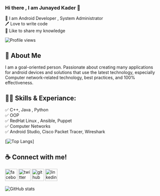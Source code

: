 ### Hi there , I am Junayed Kader 👋

<p>
👑 I am Android Developer ,  System Administrator <br> 
🖊️ Love to write code <br> 
🎤 Like to share my knowledge </p> 

![Profile views](https://gpvc.arturio.dev/JunayedKader)

## 🚀 About Me
I am a goal-oriented person. Passionate about creating many applications for android devices and solutions that use the latest technology, especially Computer network-related technology, best practices, and 100% effectiveness. 

## 👨‍💻 Skills & Experiance: 
✅ C++, Java , Python  <br> 
✅ OOP <br>
✅ RedHat Linux , Ansible, Puppet<br>
✅ Computer Networks <br>
✅ Android Studio, Cisco Packet Tracer, Wireshark <br>

[![Top Langs](https://github-readme-stats.vercel.app/api/top-langs/?username=JunayedKader&layout=compact)]
 
## ☕ Connect with me!
[<img src='https://camo.githubusercontent.com/2d1ffa69dd491ebeca01b2098cf8233dd09950ff5895abccd5b455ca442abc59/68747470733a2f2f696d672e736869656c64732e696f2f62616467652f46616365626f6f6b2d3138373746323f7374796c653d666f722d7468652d6261646765266c6f676f3d66616365626f6f6b266c6f676f436f6c6f723d7768697465' alt='facebook' height='40'>](https://www.facebook.com/junayedkader.jk)    [<img src='https://camo.githubusercontent.com/5d03c86f6a75f7cbe80d135d9162fbf6dc46a31253cf30a8e9bb8279b4d574d3/68747470733a2f2f696d672e736869656c64732e696f2f62616467652f547769747465722d3144413146323f7374796c653d666f722d7468652d6261646765266c6f676f3d74776974746572266c6f676f436f6c6f723d7768697465' alt='twitter' height='40'>](https://twitter.com/kader_junayed)  [<img src='https://camo.githubusercontent.com/bd2bd127c104ba5c98bb12c70801b075aee1f040009089510f69554300e7ff41/68747470733a2f2f696d672e736869656c64732e696f2f62616467652f4769742d4630353033323f7374796c653d666f722d7468652d6261646765266c6f676f3d676974266c6f676f436f6c6f723d7768697465' alt='github' height='40'>](https://github.com/JunayedKader) [<img src='https://camo.githubusercontent.com/a80d00f23720d0bc9f55481cfcd77ab79e141606829cf16ec43f8cacc7741e46/68747470733a2f2f696d672e736869656c64732e696f2f62616467652f4c696e6b6564496e2d3030373742353f7374796c653d666f722d7468652d6261646765266c6f676f3d6c696e6b6564696e266c6f676f436f6c6f723d7768697465' alt='linkedin' height='40'>](https://www.linkedin.com/in/junayed-kader-23a467183/)

![GitHub stats](https://github-readme-stats.vercel.app/api?username=JunayedKader&show_icons=true&count_private=true)  






